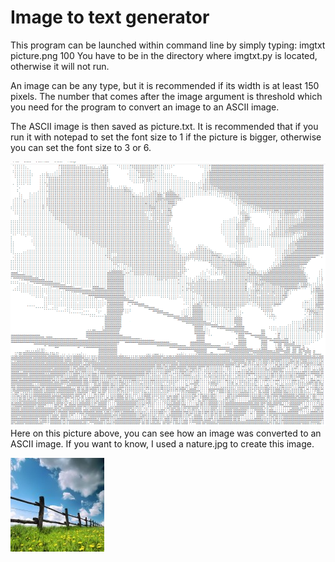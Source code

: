 # Image to text generator
This program can be launched within command line by simply typing: imgtxt picture.png 100
You have to be in the directory where imgtxt.py is located, otherwise it will not run.

An image can be any type, but it is recommended if its width is at least 150 pixels. The number that comes after the image argument is threshold which you need for the program to convert an image to an ASCII image.

The ASCII image is then saved as picture.txt. It is recommended that if you run it with notepad to set the font size to 1 if the picture is bigger, otherwise you can set the font size to 3 or 6.

![Alt Text](https://raw.githubusercontent.com/AnaZ083c/Image-to-text-generator/master/git-screenshot.PNG "This is how a converted image looks like")
Here on this picture above, you can see how an image was converted to an ASCII image. If you want to know, I used a nature.jpg to create this image.

![Alt Text](https://github.com/AnaZ083c/Image-to-text-generator/blob/master/nature.jpg "The picture I used - nature.jpg")
